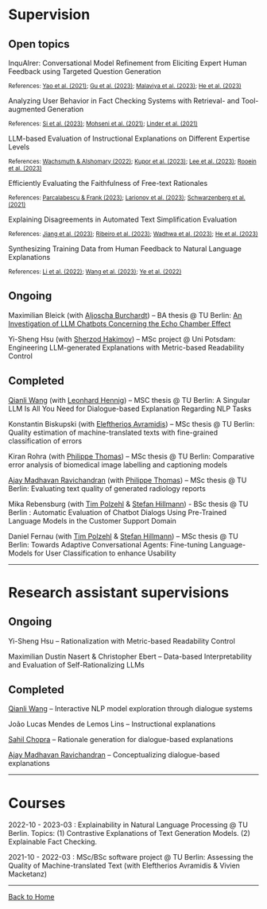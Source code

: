 # Supervision

## Open topics

InquAIrer: Conversational Model Refinement from Eliciting Expert Human Feedback using Targeted Question Generation  
<p style="font-size:smaller;">References: <a href="https://arxiv.org/abs/2103.10415">Yao et al. (2021)</a>; <a href="https://arxiv.org/abs/2311.09613">Gu et al. (2023)</a>; <a href="https://arxiv.org/abs/2311.09558">Malaviya et al. (2023)</a>; <a href="https://aclanthology.org/2023.acl-long.474/">He et al. (2023)</a></p>  

Analyzing User Behavior in Fact Checking Systems with Retrieval- and Tool-augmented Generation  
<p style="font-size:smaller;">References: <a href="https://arxiv.org/abs/2310.12558">Si et al. (2023)</a>; <a href="https://doi.org/10.1609/icwsm.v15i1.18072">Mohseni et al. (2021)</a>; <a href="https://doi.org/10.1002/ail2.49">Linder et al. (2021)</a></p>  

LLM-based Evaluation of Instructional Explanations on Different Expertise Levels  
<p style="font-size:smaller;">References: <a href="https://aclanthology.org/2022.coling-1.27/">Wachsmuth & Alshomary (2022)</a>; <a href="http://arxiv.org/abs/2311.10749">Kupor et al. (2023)</a>; <a href="https://dl.acm.org/doi/10.1145/3544548.3581369">Lee et al. (2023)</a>; <a href="https://arxiv.org/abs/2312.02065">Rooein et al. (2023)</a></p>  

Efficiently Evaluating the Faithfulness of Free-text Rationales  
<p style="font-size:smaller;">References: <a href="http://arxiv.org/abs/2311.07466">Parcalabescu & Frank (2023)</a>; <a href="https://aclanthology.org/2023.findings-emnlp.7/">Larionov et al. (2023)</a>; <a href="https://aclanthology.org/2021.blackboxnlp-1.17/">Schwarzenberg et al. (2021)</a></p>  

Explaining Disagreements in Automated Text Simplification Evaluation  
<p style="font-size:smaller;">References: <a href="https://arxiv.org/abs/2310.00752">Jiang et al. (2023)</a>; <a href="https://aclanthology.org/2023.emnlp-main.714/">Ribeiro et al. (2023)</a>; <a href="http://arxiv.org/abs/2305.14770">Wadhwa et al. (2023)</a>; <a href="https://aclanthology.org/2023.acl-long.674/">He et al. (2023)</a></p>  

Synthesizing Training Data from Human Feedback to Natural Language Explanations  
<p style="font-size:smaller;">References: <a href="https://aclanthology.org/2022.findings-acl.75/">Li et al. (2022)</a>; <a href="https://aclanthology.org/2023.findings-emnlp.791/">Wang et al. (2023)</a>; <a href="https://aclanthology.org/2022.findings-emnlp.269/">Ye et al. (2022)</a></p>  



## Ongoing
Maximilian Bleick (with [Aljoscha Burchardt](https://www.dfki.de/~aburch/)) – BA thesis @ TU Berlin: [An Investigation of LLM Chatbots Concerning the Echo Chamber Effect](https://tu.berlin/index.php?id=246820)  

Yi-Sheng Hsu (with [Sherzod Hakimov](https://sherzod-hakimov.github.io/)) – MSc project @ Uni Potsdam: Engineering LLM-generated Explanations with Metric-based Readability Control  


## Completed
[Qianli Wang](https://github.com/qiaw99) (with [Leonhard Hennig](https://dfki-nlp.github.io/authors/leonhard-hennig/)) – MSC thesis @ TU Berlin: A Singular LLM Is All You Need for Dialogue-based Explanation Regarding NLP Tasks  

Konstantin Biskupski (with [Eleftherios Avramidis](https://github.com/lefterav)) – MSc thesis @ TU Berlin: Quality estimation of machine-translated texts with fine-grained classification of errors  

Kiran Rohra (with [Philippe Thomas](https://github.com/erechtheus)) – MSc thesis @ TU Berlin: Comparative error analysis of biomedical image labelling and captioning models  

[Ajay Madhavan Ravichandran](https://github.com/aj280192) (with [Philippe Thomas](https://github.com/erechtheus)) – MSc thesis @ TU Berlin: Evaluating text quality of generated radiology reports  

Mika Rebensburg (with [Tim Polzehl](https://www.tu.berlin/en/qu/ueber-uns/team-personen/gast-wissenschaftler-partner/dr-tim-polzehl) & [Stefan Hillmann](https://www.tu.berlin/index.php?id=29495)) - BSc thesis @ TU Berlin : Automatic Evaluation of Chatbot Dialogs Using Pre-Trained Language Models in the Customer Support Domain  

Daniel Fernau (with [Tim Polzehl](https://www.tu.berlin/en/qu/ueber-uns/team-personen/gast-wissenschaftler-partner/dr-tim-polzehl) & [Stefan Hillmann](https://www.tu.berlin/index.php?id=29495)) – MSc thesis @ TU Berlin: Towards Adaptive Conversational Agents: Fine-tuning Language-Models for User Classification to enhance Usability  

---


# Research assistant supervisions

## Ongoing

Yi-Sheng Hsu – Rationalization with Metric-based Readability Control  

Maximilian Dustin Nasert & Christopher Ebert – Data-based Interpretability and Evaluation of Self-Rationalizing LLMs  

## Completed
[Qianli Wang](https://github.com/qiaw99) – Interactive NLP model exploration through dialogue systems  

João Lucas Mendes de Lemos Lins – Instructional explanations  

[Sahil Chopra](https://schopra6.github.io/) – Rationale generation for dialogue-based explanations  

[Ajay Madhavan Ravichandran](https://github.com/aj280192) – Conceptualizing dialogue-based explanations  


---


# Courses
2022-10 - 2023-03 : Explainability in Natural Language Processing @ TU Berlin. Topics: (1) Contrastive Explanations of Text Generation Models. (2) Explainable Fact Checking.  

2021-10 - 2022-03 : MSc/BSc software project @ TU Berlin: Assessing the Quality of Machine-translated Text (with Eleftherios Avramidis & Vivien Macketanz)  

---

<a href="{{ site.url }}/index">Back to Home</a>
